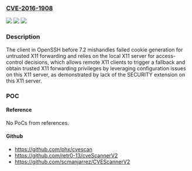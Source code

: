### [CVE-2016-1908](https://cve.mitre.org/cgi-bin/cvename.cgi?name=CVE-2016-1908)
![](https://img.shields.io/static/v1?label=Product&message=n%2Fa&color=blue)
![](https://img.shields.io/static/v1?label=Version&message=n%2Fa&color=blue)
![](https://img.shields.io/static/v1?label=Vulnerability&message=n%2Fa&color=brighgreen)

### Description

The client in OpenSSH before 7.2 mishandles failed cookie generation for untrusted X11 forwarding and relies on the local X11 server for access-control decisions, which allows remote X11 clients to trigger a fallback and obtain trusted X11 forwarding privileges by leveraging configuration issues on this X11 server, as demonstrated by lack of the SECURITY extension on this X11 server.

### POC

#### Reference
No PoCs from references.

#### Github
- https://github.com/phx/cvescan
- https://github.com/retr0-13/cveScannerV2
- https://github.com/scmanjarrez/CVEScannerV2

